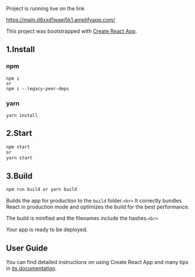 Project is running live on the link

https://main.d8xxd1waej5k1.amplifyapp.com/



This project was bootstrapped with [Create React App](https://github.com/facebook/create-react-app).

## 1.Install

### npm

```
npm i
or
npm i --legacy-peer-deps
```

### yarn

```
yarn install
```
 
## 2.Start

```sh
npm start
or
yarn start
```

## 3.Build

```sh
npm run build or yarn build
```

Builds the app for production to the `build` folder.`<br>`
It correctly bundles React in production mode and optimizes the build for the best performance.

The build is minified and the filenames include the hashes.`<br>`

Your app is ready to be deployed.

## User Guide

You can find detailed instructions on using Create React App and many tips in [its documentation](https://facebook.github.io/create-react-app/).
